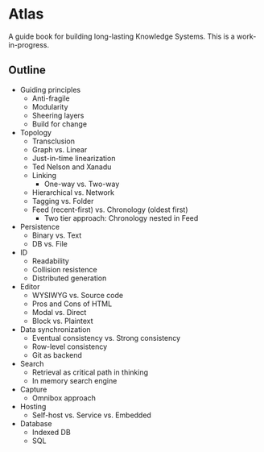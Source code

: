 # Atlas

A guide book for building long-lasting Knowledge Systems. This is a work-in-progress.

## Outline

- Guiding principles
  - Anti-fragile
  - Modularity
  - Sheering layers
  - Build for change
- Topology
  - Transclusion
  - Graph vs. Linear
  - Just-in-time linearization
  - Ted Nelson and Xanadu
  - Linking
    - One-way vs. Two-way
  - Hierarchical vs. Network
  - Tagging vs. Folder
  - Feed (recent-first) vs. Chronology (oldest first)
    - Two tier approach: Chronology nested in Feed 
- Persistence
  - Binary vs. Text
  - DB vs. File
- ID
  - Readability
  - Collision resistence
  - Distributed generation
- Editor
  - WYSIWYG vs. Source code
  - Pros and Cons of HTML
  - Modal vs. Direct
  - Block vs. Plaintext
- Data synchronization
  - Eventual consistency vs. Strong consistency
  - Row-level consistency
  - Git as backend
- Search
  - Retrieval as critical path in thinking
  - In memory search engine
- Capture
  - Omnibox approach
- Hosting
    - Self-host vs. Service vs. Embedded
- Database
  - Indexed DB
  - SQL